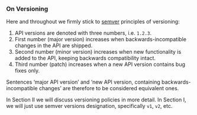 ### On Versioning

Here and throughout we firmly stick to [semver](https://semver.org/) principles of versioning:
  1. API versions are denoted with three numbers, i.e. `1.2.3`.
  1. First number (major version) increases when backwards-incompatible changes in the API are shipped.
  2. Second number (minor version) increases when new functionality is added to the API, keeping backwards compatibility intact.
  3. Third number (patch) increases when a new API version contains bug fixes only.

Sentences ‘major API version’ and ‘new API version, containing backwards-incompatible changes’ are therefore to be considered equivalent ones.

In Section II we will discuss versioning policies in more detail. In Section I, we will just use semver versions designation, specifically `v1`, `v2`, etc.
